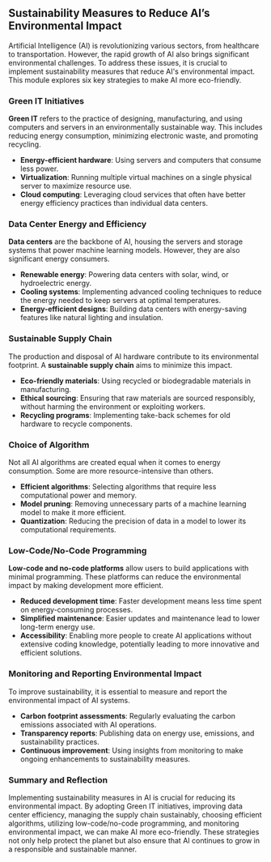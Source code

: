 ## Sustainability Measures to Reduce AI’s Environmental Impact

Artificial Intelligence (AI) is revolutionizing various sectors, from healthcare to transportation. However, the rapid growth of AI also brings significant environmental challenges. To address these issues, it is crucial to implement sustainability measures that reduce AI's environmental impact. This module explores six key strategies to make AI more eco-friendly.

### Green IT Initiatives

**Green IT** refers to the practice of designing, manufacturing, and using computers and servers in an environmentally sustainable way. This includes reducing energy consumption, minimizing electronic waste, and promoting recycling.

- **Energy-efficient hardware**: Using servers and computers that consume less power.
- **Virtualization**: Running multiple virtual machines on a single physical server to maximize resource use.
- **Cloud computing**: Leveraging cloud services that often have better energy efficiency practices than individual data centers.

### Data Center Energy and Efficiency

**Data centers** are the backbone of AI, housing the servers and storage systems that power machine learning models. However, they are also significant energy consumers.

- **Renewable energy**: Powering data centers with solar, wind, or hydroelectric energy.
- **Cooling systems**: Implementing advanced cooling techniques to reduce the energy needed to keep servers at optimal temperatures.
- **Energy-efficient designs**: Building data centers with energy-saving features like natural lighting and insulation.

### Sustainable Supply Chain

The production and disposal of AI hardware contribute to its environmental footprint. A **sustainable supply chain** aims to minimize this impact.

- **Eco-friendly materials**: Using recycled or biodegradable materials in manufacturing.
- **Ethical sourcing**: Ensuring that raw materials are sourced responsibly, without harming the environment or exploiting workers.
- **Recycling programs**: Implementing take-back schemes for old hardware to recycle components.

### Choice of Algorithm

Not all AI algorithms are created equal when it comes to energy consumption. Some are more resource-intensive than others.

- **Efficient algorithms**: Selecting algorithms that require less computational power and memory.
- **Model pruning**: Removing unnecessary parts of a machine learning model to make it more efficient.
- **Quantization**: Reducing the precision of data in a model to lower its computational requirements.

### Low-Code/No-Code Programming

**Low-code and no-code platforms** allow users to build applications with minimal programming. These platforms can reduce the environmental impact by making development more efficient.

- **Reduced development time**: Faster development means less time spent on energy-consuming processes.
- **Simplified maintenance**: Easier updates and maintenance lead to lower long-term energy use.
- **Accessibility**: Enabling more people to create AI applications without extensive coding knowledge, potentially leading to more innovative and efficient solutions.

### Monitoring and Reporting Environmental Impact

To improve sustainability, it is essential to measure and report the environmental impact of AI systems.

- **Carbon footprint assessments**: Regularly evaluating the carbon emissions associated with AI operations.
- **Transparency reports**: Publishing data on energy use, emissions, and sustainability practices.
- **Continuous improvement**: Using insights from monitoring to make ongoing enhancements to sustainability measures.

### Summary and Reflection

Implementing sustainability measures in AI is crucial for reducing its environmental impact. By adopting Green IT initiatives, improving data center efficiency, managing the supply chain sustainably, choosing efficient algorithms, utilizing low-code/no-code programming, and monitoring environmental impact, we can make AI more eco-friendly. These strategies not only help protect the planet but also ensure that AI continues to grow in a responsible and sustainable manner.
